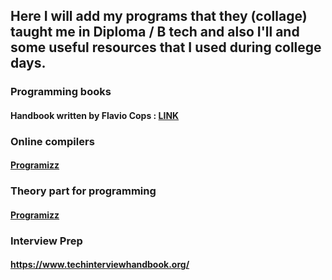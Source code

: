 ## Here I will add my programs that they (collage) taught me in Diploma / B tech and also I'll and some useful resources that I used during college days.

### Programming books
#### Handbook written by Flavio Cops : [LINK](https://github.com/nitin-787/Diploma_Sem-5/blob/main/PHP/php-handbook.pdf)

### Online compilers
#### [Programizz](https://www.programiz.com/python-programming/online-compiler/)

### Theory part for programming
#### [Programizz](https://www.programiz.com/)

### Interview Prep
#### https://www.techinterviewhandbook.org/
